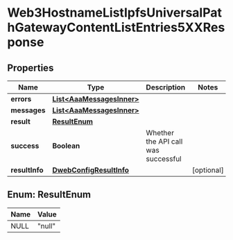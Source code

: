

# Web3HostnameListIpfsUniversalPathGatewayContentListEntries5XXResponse


## Properties

| Name | Type | Description | Notes |
|------------ | ------------- | ------------- | -------------|
|**errors** | [**List&lt;AaaMessagesInner&gt;**](AaaMessagesInner.md) |  |  |
|**messages** | [**List&lt;AaaMessagesInner&gt;**](AaaMessagesInner.md) |  |  |
|**result** | [**ResultEnum**](#ResultEnum) |  |  |
|**success** | **Boolean** | Whether the API call was successful |  |
|**resultInfo** | [**DwebConfigResultInfo**](DwebConfigResultInfo.md) |  |  [optional] |



## Enum: ResultEnum

| Name | Value |
|---- | -----|
| NULL | &quot;null&quot; |




